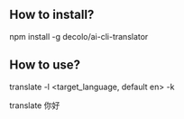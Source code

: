 ## How to install?
npm install -g decolo/ai-cli-translator

## How to use?
translate -l <target_language, default en> -k <your openai apikey> <your content>

translate 你好
